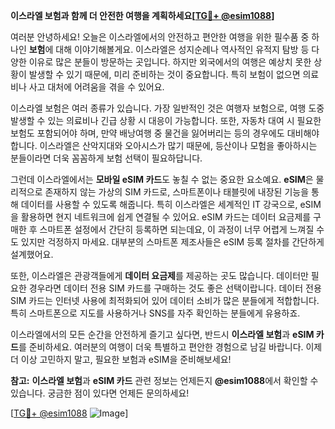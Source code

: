 **이스라엘 보험과 함께 더 안전한 여행을 계획하세요[[TG💪+ @esim1088](https://t.me/s/esim1088)]**

여러분 안녕하세요! 오늘은 이스라엘에서의 안전하고 편안한 여행을 위한 필수품 중 하나인 **보험**에 대해 이야기해볼게요. 이스라엘은 성지순례나 역사적인 유적지 탐방 등 다양한 이유로 많은 분들이 방문하는 곳입니다. 하지만 외국에서의 여행은 예상치 못한 상황이 발생할 수 있기 때문에, 미리 준비하는 것이 중요합니다. 특히 보험이 없으면 의료비나 사고 대처에 어려움을 겪을 수 있어요.

이스라엘 보험은 여러 종류가 있습니다. 가장 일반적인 것은 여행자 보험으로, 여행 도중 발생할 수 있는 의료비나 긴급 상황 시 대응이 가능합니다. 또한, 자동차 대여 시 필요한 보험도 포함되어야 하며, 만약 배낭여행 중 물건을 잃어버리는 등의 경우에도 대비해야 합니다. 이스라엘은 산악지대와 오아시스가 많기 때문에, 등산이나 모험을 좋아하시는 분들이라면 더욱 꼼꼼하게 보험 선택이 필요하답니다.

그런데 이스라엘에서는 **모바일 eSIM 카드**도 놓칠 수 없는 중요한 요소예요. **eSIM**은 물리적으로 존재하지 않는 가상의 SIM 카드로, 스마트폰이나 태블릿에 내장된 기능을 통해 데이터를 사용할 수 있도록 해줍니다. 특히 이스라엘은 세계적인 IT 강국으로, eSIM을 활용하면 현지 네트워크에 쉽게 연결될 수 있어요. eSIM 카드는 데이터 요금제를 구매한 후 스마트폰 설정에서 간단히 등록하면 되는데요, 이 과정이 너무 어렵게 느껴질 수도 있지만 걱정하지 마세요. 대부분의 스마트폰 제조사들은 eSIM 등록 절차를 간단하게 설계했어요.

또한, 이스라엘은 관광객들에게 **데이터 요금제**를 제공하는 곳도 많습니다. 데이터만 필요한 경우라면 데이터 전용 SIM 카드를 구매하는 것도 좋은 선택이랍니다. 데이터 전용 SIM 카드는 인터넷 사용에 최적화되어 있어 데이터 소비가 많은 분들에게 적합합니다. 특히 스마트폰으로 지도를 사용하거나 SNS를 자주 확인하는 분들에게 유용하죠.

이스라엘에서의 모든 순간을 안전하게 즐기고 싶다면, 반드시 **이스라엘 보험**과 **eSIM 카드**를 준비하세요. 여러분의 여행이 더욱 특별하고 편안한 경험으로 남길 바랍니다. 이제 더 이상 고민하지 말고, 필요한 보험과 eSIM을 준비해보세요!

**참고:** **이스라엘 보험**과 **eSIM 카드** 관련 정보는 언제든지 **@esim1088**에서 확인할 수 있습니다. 궁금한 점이 있다면 언제든 문의하세요!

[[TG💪+ @esim1088](https://t.me/s/esim1088) ![Image](https://i.postimg.cc/Y0z9fWf4/image.png)]
